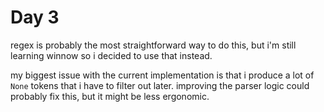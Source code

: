 # Day 3

regex is probably the most straightforward way to do this, but i'm still learning winnow so i decided to use that instead.

my biggest issue with the current implementation is that i produce a lot of `None` tokens that i have to filter out later. improving the parser logic could probably fix this, but it might be less ergonomic.
